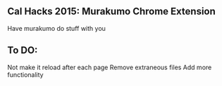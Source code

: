 ## Cal Hacks 2015: Murakumo Chrome Extension
Have murakumo do stuff with you

## To DO:
Not make it reload after each page
Remove extraneous files
Add more functionality
